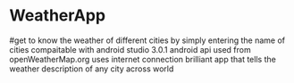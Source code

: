 # WeatherApp
#get to know the weather of different cities by simply entering the name of cities
compaitable with android studio 3.0.1
android api used from openWeatherMap.org
uses internet connection
brilliant app that tells the weather description of any city across world
